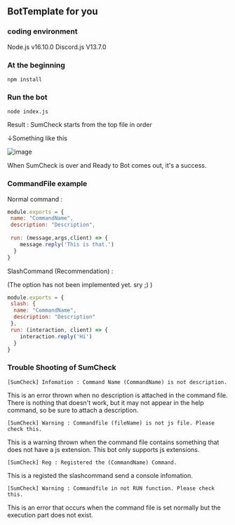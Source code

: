 ## BotTemplate for you

### coding environment

Node.js v16.10.0
Discord.js V13.7.0

### At the beginning

```xl
npm install
```

### Run the bot

```
node index.js
```
Result : SumCheck starts from the top file in order

↓Something like this

![image](https://user-images.githubusercontent.com/83486999/171179157-f57622a1-e8da-43a1-a337-46c95b37659d.png)

When SumCheck is over and Ready to Bot comes out, it's a success.

### CommandFile example

Normal command :
```js
module.exports = {
 name: "CommandName",
 description: "Description",
 
 run: (message,args,client) => {
    message.reply('This is that.')
  }
}
```

SlashCommand (Recommendation) :

(The option has not been implemented yet. sry ;) )

```js
module.exports = { 
 slash: {
  name: "CommandName",
  description: "Description"
 },
 run: (interaction, client) => {
    interaction.reply('Hi')
  }
}
```

### Trouble Shooting of SumCheck

```
[SumCheck] Infomation : Command Name (CommandName) is not description.
```
This is an error thrown when no description is attached in the command file. 
There is nothing that doesn't work, but it may not appear in the help command, so be sure to attach a description.

```
[SumCheck] Warning : Commandfile (fileName) is not js file. Please check this.
```
This is a warning thrown when the command file contains something that does not have a js extension.
This bot only supports js extensions.

```
[SumCheck] Reg : Registered the (CommandName) Command.
```
This is a registed the slashcommand send a console infomation.

```
[SumCheck] Warning : Commandfile in not RUN function. Please check this.
```
This is an error that occurs when the command file is set normally but the execution part does not exist.


